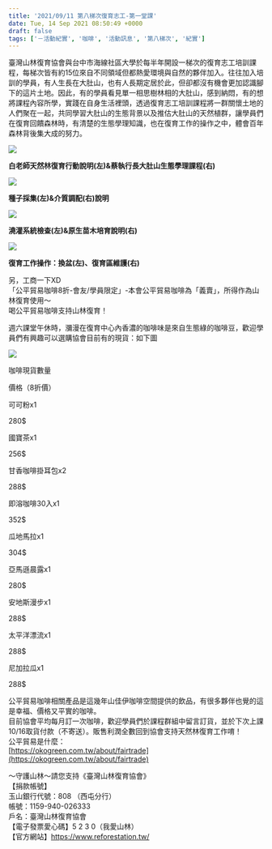 ```yaml
---
title: '2021/09/11 第八梯次復育志工-第一堂課'
date: Tue, 14 Sep 2021 08:50:49 +0000
draft: false
tags: ['－活動紀實', '咖啡', '活動訊息', '第八梯次', '紀實']
---
```


臺灣山林復育協會與台中市海線社區大學於每半年開設一梯次的復育志工培訓課程，每梯次皆有約15位來自不同領域但都熱愛環境與自然的夥伴加入。往往加入培訓的學員，有人生長在大肚山，也有人長期定居於此，但卻都沒有機會更加認識腳下的這片土地。因此，有的學員看見單一相思樹林相的大肚山，感到納悶，有的想將課程內容所學，實踐在自身生活裡頭，透過復育志工培訓課程將一群關懷土地的人們聚在一起，共同學習大肚山的生態背景以及推估大肚山的天然植群，讓學員們在復育回饋森林時，有清楚的生態學理知識，也在復育工作的操作之中，體會百年森林背後集大成的努力。

![](https://www.reforestation.tw/wp-content/uploads/2021/09/圖片1-1.png)

**白老師天然林復育行動說明(左)&蔡執行長大肚山生態學理課程(右)**

![](https://www.reforestation.tw/wp-content/uploads/2021/09/圖片2.png)

**種子採集(左)&介質調配(右)說明**

![](https://www.reforestation.tw/wp-content/uploads/2021/09/圖片3-1.png)

**澆灌系統檢查(左)&原生苗木培育說明(右)**

![](https://www.reforestation.tw/wp-content/uploads/2021/09/圖片4.png)

**復育工作操作：換盆(左)、復育區維護(右)**

另，工商一下XD  
「公平貿易咖啡8折-會友/學員限定」-本會公平貿易咖啡為「義賣」，所得作為山林復育使用～  
喝公平貿易咖啡支持山林復育！

週六課堂午休時，瀰漫在復育中心內香濃的咖啡味是來自生態綠的咖啡豆，歡迎學員們有興趣可以選購協會目前有的現貨：如下圖

![](https://www.reforestation.tw/wp-content/uploads/2021/09/咖啡組圖.png)

咖啡現貨數量

價格（8折價）

可可粉x1

280$

國寶茶x1

256$

甘香咖啡掛耳包x2

288$

即溶咖啡30入x1

352$

瓜地馬拉x1

304$

亞馬遜晨露x1

280$

安地斯漫步x1

288$

太平洋漂流x1

288$

尼加拉瓜x1

288$

  
公平貿易咖啡相關產品是這幾年山佳伊咖啡空間提供的飲品，有很多夥伴也覺的這是幸福、價格又平實的咖啡。  
目前協會平均每月訂一次咖啡，歡迎學員們於課程群組中留言訂貨，並於下次上課10/16取貨付款（不寄送）。販售利潤全數回到協會支持天然林復育工作唷！  
公平貿易是什麼：  
[https://okogreen.com.tw/about/fairtrade](https://okogreen.com.tw/about/fairtrade)

  

～守護山林～請您支持《臺灣山林復育協會》  
【捐款帳號】  
玉山銀行代號：808 （西屯分行）  
帳號：1159-940-026333  
戶名：臺灣山林復育協會  
【電子發票愛心碼】5 2 3 0（我愛山林）  
【官方網站】https://www.reforestation.tw/